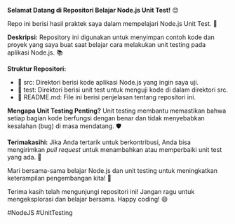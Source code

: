 **Selamat Datang di Repositori Belajar Node.js Unit Test!** 😊

Repo ini berisi hasil praktek saya dalam mempelajari Node.js Unit Test. 🚀

**Deskripsi:**
Repository ini digunakan untuk menyimpan contoh kode dan proyek yang saya buat saat belajar cara melakukan unit testing pada aplikasi Node.js. 📚

**Struktur Repositori:**
- 📁 src: Direktori berisi kode aplikasi Node.js yang ingin saya uji.
- 📁 test: Direktori berisi unit test untuk menguji kode di dalam direktori src.
- 📄 README.md: File ini berisi penjelasan tentang repositori ini.

**Mengapa Unit Testing Penting?**
Unit testing membantu memastikan bahwa setiap bagian kode berfungsi dengan benar dan tidak menyebabkan kesalahan (bug) di masa mendatang. 🛡️

**Terimakasihi:**
Jika Anda tertarik untuk berkontribusi, Anda bisa mengirimkan *pull request* untuk menambahkan atau memperbaiki unit test yang ada. 🤝

Mari bersama-sama belajar Node.js dan unit testing untuk meningkatkan keterampilan pengembangan kita! 💪

Terima kasih telah mengunjungi repositori ini! Jangan ragu untuk mengeksplorasi dan belajar bersama. Happy coding! 😄

#NodeJS #UnitTesting
